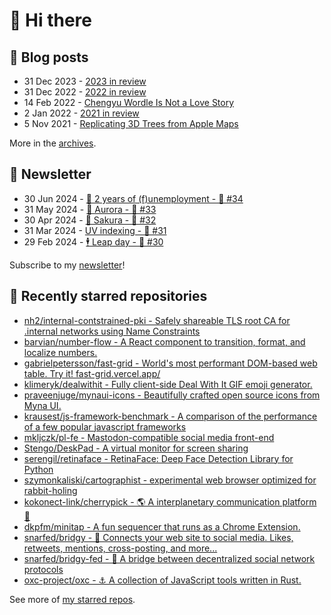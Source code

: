 # 👋 Hi there

## 📝 Blog posts

<!-- feed start -->
- 31 Dec 2023 - [2023 in review](https://cheeaun.com/blog/2023/12/2023-in-review/)
- 31 Dec 2022 - [2022 in review](https://cheeaun.com/blog/2022/12/2022-in-review/)
- 14 Feb 2022 - [Chengyu Wordle Is Not a Love Story](https://cheeaun.com/blog/2022/02/chengyu-wordle-is-not-a-love-story/)
- 2 Jan 2022 - [2021 in review](https://cheeaun.com/blog/2022/01/2021-in-review/)
- 5 Nov 2021 - [Replicating 3D Trees from Apple Maps](https://cheeaun.com/blog/2021/11/replicating-3d-trees-apple-maps/)
<!-- feed end -->

More in the [archives](https://cheeaun.com/blog/archives/).

## 📰 Newsletter

<!-- newsletter start -->
- 30 Jun 2024 - [🎂 2 years of (f)unemployment - 🥫 #34](https://cheeaun.substack.com/p/2-years-of-funemployment-34)
- 31 May 2024 - [🌌 Aurora - 🥫 #33](https://cheeaun.substack.com/p/aurora-33)
- 30 Apr 2024 - [🌸 Sakura - 🥫 #32](https://cheeaun.substack.com/p/sakura-32)
- 31 Mar 2024 - [UV indexing - 🥫 #31](https://cheeaun.substack.com/p/uv-indexing-31)
- 29 Feb 2024 - [🕴️ Leap day - 🥫 #30](https://cheeaun.substack.com/p/leap-day-30)
<!-- newsletter end -->

Subscribe to my [newsletter](https://cheeaun.substack.com/)!

## 🌟 Recently starred repositories

<!-- starred repos start -->
- [nh2/internal-contstrained-pki - Safely shareable TLS root CA for .internal networks using Name Constraints](https://github.com/nh2/internal-contstrained-pki)
- [barvian/number-flow - A React component to transition, format, and localize numbers.](https://github.com/barvian/number-flow)
- [gabrielpetersson/fast-grid - World's most performant DOM-based web table. Try it! fast-grid.vercel.app/](https://github.com/gabrielpetersson/fast-grid)
- [klimeryk/dealwithit - Fully client-side Deal With It GIF emoji generator.](https://github.com/klimeryk/dealwithit)
- [praveenjuge/mynaui-icons - Beautifully crafted open source icons from Myna UI.](https://github.com/praveenjuge/mynaui-icons)
- [krausest/js-framework-benchmark - A comparison of the performance of a few popular javascript frameworks](https://github.com/krausest/js-framework-benchmark)
- [mkljczk/pl-fe - Mastodon-compatible social media front-end](https://github.com/mkljczk/pl-fe)
- [Stengo/DeskPad - A virtual monitor for screen sharing](https://github.com/Stengo/DeskPad)
- [serengil/retinaface - RetinaFace: Deep Face Detection Library for Python](https://github.com/serengil/retinaface)
- [szymonkaliski/cartographist - experimental web browser optimized for rabbit-holing](https://github.com/szymonkaliski/cartographist)
- [kokonect-link/cherrypick - 🌎 A interplanetary communication platform 🚀](https://github.com/kokonect-link/cherrypick)
- [dkpfm/minitap - A fun sequencer that runs as a Chrome Extension.](https://github.com/dkpfm/minitap)
- [snarfed/bridgy - 📣 Connects your web site to social media. Likes, retweets, mentions, cross-posting, and more...](https://github.com/snarfed/bridgy)
- [snarfed/bridgy-fed - 🌉 A bridge between decentralized social network protocols](https://github.com/snarfed/bridgy-fed)
- [oxc-project/oxc - ⚓ A collection of JavaScript tools written in Rust.](https://github.com/oxc-project/oxc)
<!-- starred repos end -->

See more of [my starred repos](https://github.com/stars/cheeaun/).
